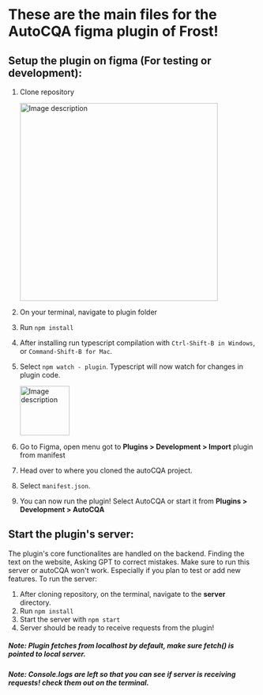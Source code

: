 # These are the main files for the AutoCQA figma plugin of Frost!

## Setup the plugin on figma (For testing or development):

1. Clone repository

   <img src="https://github.com/lxpocampoFrost/AutoCQA/assets/117623161/b2b6dff2-7a73-45ac-baa6-8981980e6cd0" alt="Image description" height="400">

3. On your terminal, navigate to plugin folder
4. Run  `npm install`
   
   

6. After installing run typescript compilation with `Ctrl-Shift-B in Windows`, or `Command-Shift-B for Mac`.
7. Select `npm watch - plugin`. Typescript will now watch for changes in plugin code.
   
   <img src="https://github.com/lxpocampoFrost/AutoCQA/assets/117623161/b6db0d3f-8311-4594-8bcb-1e5938d642c7" alt="Image description" height="100">
   
9. Go to Figma, open menu got to **Plugins > Development > Import** plugin from manifest
10. Head over to where you cloned the autoCQA project.
11. Select `manifest.json`.
12. You can now run the plugin! Select AutoCQA or start it from **Plugins > Development > AutoCQA**


## Start the plugin's server:

The plugin's core functionalites are handled on the backend. Finding the text on the website, Asking GPT to correct mistakes. 
Make sure to run this server or autoCQA won't work. Especially if you plan to test or add new features.
To run the server: 

1. After cloning repository, on the terminal, navigate to the **server** directory.
2. Run `npm install`
3. Start the server with `npm start`
4. Server should be ready to receive requests from the plugin!
##### Note: Plugin fetches from localhost by default, make sure fetch() is pointed to local server.
##### Note: Console.logs are left so that you can see if server is receiving requests! check them out on the terminal.

